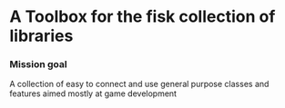 # A Toolbox for the fisk collection of libraries

### Mission goal
A collection of easy to connect and use general purpose classes and features aimed mostly at game development
